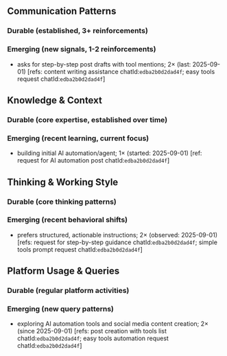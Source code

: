 ## Communication Patterns
### Durable (established, 3+ reinforcements)

### Emerging (new signals, 1-2 reinforcements)
- asks for step-by-step post drafts with tool mentions; 2× (last: 2025-09-01) [refs: content writing assistance chatId:`edba2b0d2dad4f`; easy tools request chatId:`edba2b0d2dad4f`]

## Knowledge & Context
### Durable (core expertise, established over time)

### Emerging (recent learning, current focus)  
- building initial AI automation/agent; 1× (started: 2025-09-01) [ref: request for AI automation post chatId:`edba2b0d2dad4f`]

## Thinking & Working Style
### Durable (core thinking patterns)

### Emerging (recent behavioral shifts)
- prefers structured, actionable instructions; 2× (observed: 2025-09-01) [refs: request for step-by-step guidance chatId:`edba2b0d2dad4f`; simple tools prompt request chatId:`edba2b0d2dad4f`]

## Platform Usage & Queries
### Durable (regular platform activities)

### Emerging (new query patterns)
- exploring AI automation tools and social media content creation; 2× (since 2025-09-01) [refs: post creation with tools list chatId:`edba2b0d2dad4f`; easy tools automation request chatId:`edba2b0d2dad4f`]